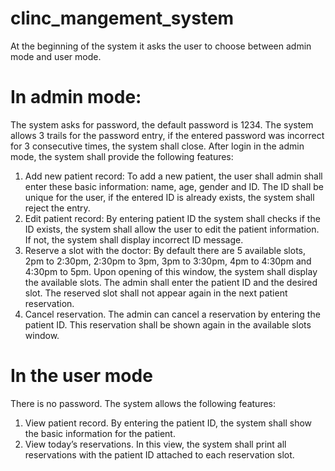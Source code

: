 # clinc_mangement_system
At the beginning of the system it asks the user to choose between admin mode and user mode.
# In admin mode:
The system asks for password, the default password is 1234. The system allows 3 trails for the password entry, 
if the entered password was incorrect for 3 consecutive times, the system shall close. 
After login in the admin mode, the system shall provide the following features:
1. Add new patient record: To add a new patient, the user shall admin shall enter these basic information: name, age, gender and ID.
The ID shall be unique for the user, if the entered ID is already exists, the system shall reject the entry.
2. Edit patient record:
By entering patient ID the system shall checks if the ID exists, the system shall allow the user to edit the patient information. If not, the system shall display incorrect ID message.
3. Reserve a slot with the doctor:
By default there are 5 available slots, 2pm to 2:30pm, 2:30pm to 3pm, 3pm to 3:30pm, 4pm to 4:30pm and 4:30pm to 5pm.
Upon opening of this window, the system shall display the available slots. The admin shall enter the patient ID and the desired slot.
The reserved slot shall not appear again in the next patient reservation.
5. Cancel reservation.
The admin can cancel a reservation by entering the patient ID. This reservation shall be shown again in the available slots window.
# In the user mode
There is no password. The system allows the following features:
1. View patient record.
By entering the patient ID, the system shall show the basic information for the patient.
2. View today’s reservations.
In this view, the system shall print all reservations with the patient ID attached to each reservation slot.
